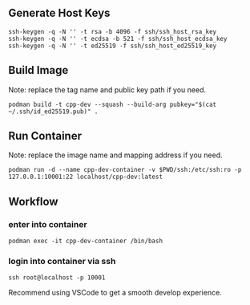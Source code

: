 ## Generate Host Keys

```
ssh-keygen -q -N '' -t rsa -b 4096 -f ssh/ssh_host_rsa_key
ssh-keygen -q -N '' -t ecdsa -b 521 -f ssh/ssh_host_ecdsa_key
ssh-keygen -q -N '' -t ed25519 -f ssh/ssh_host_ed25519_key
```

## Build Image

Note: replace the tag name and public key path if you need.

```
podman build -t cpp-dev --squash --build-arg pubkey="$(cat ~/.ssh/id_ed25519.pub)" .
```

## Run Container

Note: replace the image name and mapping address if you need.

```
podman run -d --name cpp-dev-container -v $PWD/ssh:/etc/ssh:ro -p 127.0.0.1:10001:22 localhost/cpp-dev:latest
```

## Workflow

### enter into container

```
podman exec -it cpp-dev-container /bin/bash
```

### login into container via ssh

```
ssh root@localhost -p 10001
```

Recommend using VSCode to get a smooth develop experience.
